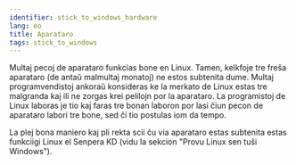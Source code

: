 ```yaml
---
identifier: stick_to_windows_hardware
lang: eo
title: Aparataro
tags: stick_to_windows
---
```


Multaj pecoj de aparataro funkcias bone en Linux. Tamen, kelkfoje tre freŝa aparataro (de antaŭ malmultaj monatoj) ne estos subtenita dume. Multaj programvendistoj ankoraŭ konsideras ke la merkato de Linux estas tre malgranda kaj ili ne zorgas krei pelilojn por la aparataro. La programistoj de Linux laboras je tio kaj faras tre bonan laboron por lasi ĉiun pecon de aparataro labori tre bone, sed ĉi tio postulas iom da tempo.

La plej bona maniero kaj pli rekta scii ĉu via aparataro estas subtenita estas funkciigi Linux el Senpera KD (vidu la sekcion "Provu Linux sen tuŝi Windows").

